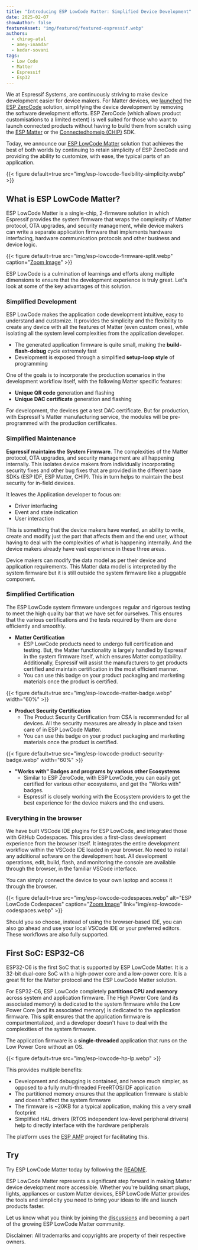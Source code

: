 ```yaml
---
title: "Introducing ESP LowCode Matter: Simplified Device Development"
date: 2025-02-07
showAuthor: false
featureAsset: "img/featured/featured-espressif.webp"
authors:
  - chirag-atal
  - amey-inamdar
  - kedar-sovani
tags:
  - Low Code
  - Matter
  - Espressif
  - Esp32
---
```


We at Espressif Systems, are continuously striving to make device development easier for device makers. For Matter devices, we [launched](https://developer.espressif.com/blog/announcing-esp-zerocode/) the [ESP ZeroCode](https://zerocode.espressif.com/) solution, simplifying the device development by removing the software development efforts. ESP ZeroCode (which allows product customisations to a limited extent) is well suited for those who want to launch connected products without having to build them from scratch using the [ESP Matter](https://github.com/espressif/esp-matter) or the [Connectedhomeip (CHIP)](https://github.com/project-chip/connectedhomeip) SDK.

Today, we announce our [ESP LowCode Matter](https://github.com/espressif/esp-lowcode-matter) solution that achieves the best of both worlds by continuing to retain simplicity of ESP ZeroCode and providing the ability to customize, with ease, the typical parts of an application.

{{< figure
    default=true
    src="img/esp-lowcode-flexibility-simplicity.webp"
    >}}

## What is ESP LowCode Matter?

ESP LowCode Matter is a single-chip, 2-firmware solution in which Espressif provides the system firmware that wraps the complexity of Matter protocol, OTA upgrades, and security management, while device makers can write a separate application firmware that implements hardware interfacing, hardware communication protocols and other business and device logic.

{{< figure
    default=true
    src="img/esp-lowcode-firmware-split.webp"
    caption="[Zoom Image](img/esp-lowcode-firmware-split.webp)"
    >}}

ESP LowCode is a culmination of learnings and efforts along multiple dimensions to ensure that the development experience is truly great. Let's look at some of the key advantages of this solution.

### Simplified Development

ESP LowCode makes the application code development intuitive, easy to understand and customize. It provides the simplicity and the flexibility to create any device with all the features of Matter (even custom ones), while isolating all the system level complexities from the application developer.

* The generated application firmware is quite small, making the **build-flash-debug** cycle extremely fast
* Development is exposed through a simplified **setup-loop style** of programming

One of the goals is to incorporate the production scenarios in the development workflow itself, with the following Matter specific features:

* **Unique QR code** generation and flashing
* **Unique DAC certificate** generation and flashing

For development, the devices get a test DAC certificate. But for production, with Espressif's Matter manufacturing service, the modules will be pre-programmed with the production certificates.

### Simplified Maintenance

**Espressif maintains the System Firmware**. The complexities of the Matter protocol, OTA upgrades, and security management are all happening internally. This isolates device makers from individually incorporating security fixes and other bug fixes that are provided in the different base SDKs (ESP IDF, ESP Matter, CHIP). This in turn helps to maintain the best security for in-field devices.

It leaves the Application developer to focus on:

* Driver interfacing
* Event and state indication
* User interaction

This is something that the device makers have wanted, an ability to write, create and modify just the part that affects them and the end user, without having to deal with the complexities of what is happening internally. And the device makers already have vast experience in these three areas.

Device makers can modify the data model as per their device and application requirements. This Matter data model is interpreted by the system firmware but it is still outside the system firmware like a pluggable component.

### Simplified Certification

The ESP LowCode system firmware undergoes regular and rigorous testing to meet the high quality bar that we have set for ourselves. This ensures that the various certifications and the tests required by them are done efficiently and smoothly.

* **Matter Certification**
  * ESP LowCode products need to undergo full certification and testing. But, the Matter functionality is largely handled by Espressif in the system firmware itself, which ensures Matter compatibility. Additionally, Espressif will assist the manufacturers to get products certified and maintain certification in the most efficient manner.
  * You can use this badge on your product packaging and marketing materials once the product is certified.

{{< figure
    default=true
    src="img/esp-lowcode-matter-badge.webp"
    width="60%"
    >}}

* **Product Security Certification**
  * The Product Security Certification from CSA is recommended for all devices. All the security measures are already in place and taken care of in ESP LowCode Matter.
  * You can use this badge on your product packaging and marketing materials once the product is certified.

{{< figure
    default=true
    src="img/esp-lowcode-product-security-badge.webp"
    width="60%"
    >}}

* **"Works with" Badges and programs by various other Ecosystems**
  * Similar to ESP ZeroCode, with ESP LowCode, you can easily get certified for various other ecosystems, and get the "Works with" badges.
  * Espressif is closely working with the Ecosystem providers to get the best experience for the device makers and the end users.

### Everything in the browser

We have built VSCode IDE plugins for ESP LowCode, and integrated those with GitHub Codespaces. This provides a first-class development experience from the browser itself. It integrates the entire development workflow within the VSCode IDE loaded in your browser. No need to install any additional software on the development host. All development operations, edit, build, flash, and monitoring the console are available through the browser, in the familiar VSCode interface.

You can simply connect the device to your own laptop and access it through the browser.

{{< figure
    default=true
    src="img/esp-lowcode-codespaces.webp"
    alt="ESP LowCode Codespaces"
    caption="[Zoom Image](img/esp-lowcode-codespaces.webp)"
    link="img/esp-lowcode-codespaces.webp"
    >}}

Should you so choose, instead of using the browser-based IDE, you can also go ahead and use your local VSCode IDE or your preferred editors. These workflows are also fully supported.

## First SoC: ESP32-C6

ESP32-C6 is the first SoC that is supported by ESP LowCode Matter. It is a 32-bit dual-core SoC with a high-power core and a low-power core. It is a great fit for the Matter protocol and the ESP LowCode Matter solution.

For ESP32-C6, ESP LowCode completely **partitions CPU and memory** across system and application firmware. The High Power Core (and its associated memory) is dedicated to the system firmware while the Low Power Core (and its associated memory) is dedicated to the application firmware. This split ensures that the application firmware is compartmentalized, and a developer doesn't have to deal with the complexities of the system firmware.

The application firmware is a **single-threaded** application that runs on the Low Power Core without an OS.

{{< figure
    default=true
    src="img/esp-lowcode-hp-lp.webp"
    >}}

This provides multiple benefits:

* Development and debugging is contained, and hence much simpler, as opposed to a fully multi-threaded FreeRTOS/IDF application
* The partitioned memory ensures that the application firmware is stable and doesn't affect the system firmware
* The firmware is ~20KB for a typical application, making this a very small footprint
* Simplified HAL drivers (RTOS independent low-level peripheral drivers) help to directly interface with the hardware peripherals

The platform uses the [ESP AMP](https://github.com/espressif/esp-amp) project for facilitating this.

## Try

Try ESP LowCode Matter today by following the [README](https://github.com/espressif/esp-lowcode-matter).

ESP LowCode Matter represents a significant step forward in making Matter device development more accessible. Whether you're building smart plugs, lights, appliances or custom Matter devices, ESP LowCode Matter provides the tools and simplicity you need to bring your ideas to life and launch products faster.

Let us know what you think by joining the [discussions](https://github.com/espressif/esp-lowcode-matter/discussions) and becoming a part of the growing ESP LowCode Matter community.

Disclaimer: All trademarks and copyrights are property of their respective owners.
